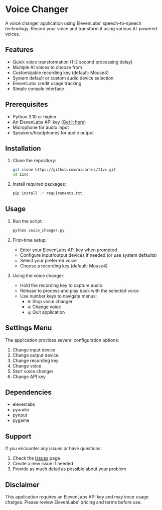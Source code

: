 # Voice Changer

A voice changer application using ElevenLabs' speech-to-speech technology. Record your voice and transform it using various AI-powered voices.

## Features

- Quick voice transformation (1-2 second processing delay)
- Multiple AI voices to choose from
- Customizable recording key (default: Mouse4)
- System default or custom audio device selection
- ElevenLabs credit usage tracking
- Simple console interface

## Prerequisites

- Python 3.10 or higher
- An ElevenLabs API key ([Get it here](https://elevenlabs.io/app/settings/api-keys))
- Microphone for audio input
- Speakers/headphones for audio output

## Installation

1. Clone the repository:
   ```bash
   git clone https://github.com/aicortez/11vc.git
   cd 11vc
   ```

2. Install required packages:
   ```bash
   pip install -r requirements.txt
   ```

## Usage

1. Run the script:
   ```bash
   python voice_changer.py
   ```

2. First-time setup:
   - Enter your ElevenLabs API key when prompted
   - Configure input/output devices if needed (or use system defaults)
   - Select your preferred voice
   - Choose a recording key (default: Mouse4)

3. Using the voice changer:
   - Hold the recording key to capture audio
   - Release to process and play back with the selected voice
   - Use number keys to navigate menus:
     - `0`: Stop voice changer
     - `4`: Change voice
     - `q`: Quit application

## Settings Menu

The application provides several configuration options:
1. Change input device
2. Change output device
3. Change recording key
4. Change voice
5. Start voice changer
6. Change API key

## Dependencies

- elevenlabs
- pyaudio
- pynput
- pygame

## Support

If you encounter any issues or have questions:
1. Check the [Issues](https://github.com/aicortez/11vc/issues) page
2. Create a new issue if needed
3. Provide as much detail as possible about your problem

## Disclaimer

This application requires an ElevenLabs API key and may incur usage charges. Please review ElevenLabs' pricing and terms before use.

